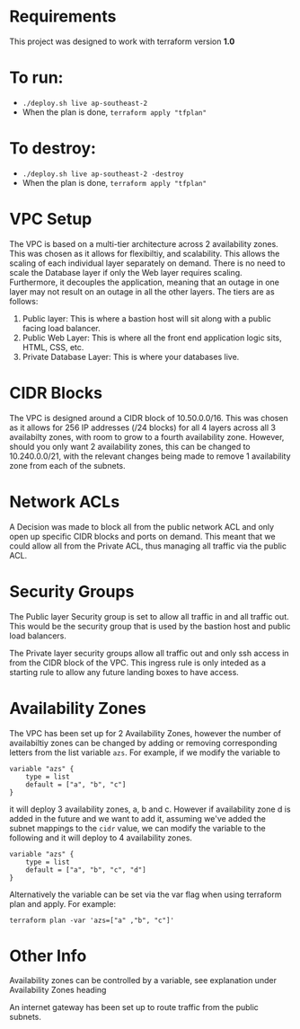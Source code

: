 # Requirements
This project was designed to work with terraform version **1.0**

# To run:
- `./deploy.sh live ap-southeast-2`
- When the plan is done, `terraform apply "tfplan"`

# To destroy:
- `./deploy.sh live ap-southeast-2 -destroy`
- When the plan is done, `terraform apply "tfplan"`

# VPC Setup

The VPC is based on a multi-tier architecture across 2 availability zones. This was chosen as it allows for flexibiltiy, and scalability. This allows the scaling of each individual layer separately on demand. There is no need to scale the Database layer if only the Web layer requires scaling. Furthermore, it decouples the application, meaning that an outage in one layer may not result on an outage in all the other layers. 
The tiers are as follows:
1. Public layer: This is where a bastion host will sit along with a public facing load balancer.
2. Public Web Layer: This is where all the front end application logic sits, HTML, CSS, etc.
3. Private Database Layer: This is where your databases live.

# CIDR Blocks

The VPC is designed around a CIDR block of 10.50.0.0/16. This was chosen as it allows for 256 IP addresses (/24 blocks) for all 4 layers across all 3 availabilty zones, with room to grow to a fourth availability zone. However, should you only want 2 availability zones, this can be changed to 10.240.0.0/21, with the relevant changes being made to remove 1 availability zone from each of the subnets.

# Network ACLs 

A Decision was made to block all from the public network ACL and only open up specific CIDR blocks and ports on demand. This meant that we could allow all from the Private ACL, thus managing all traffic via the public ACL.

# Security Groups

The Public layer Security group is set to allow all traffic in and all traffic out. This would be the security group that is used by the bastion host and public load balancers. 

The Private layer security groups allow all traffic out and only ssh access in from the CIDR block of the VPC. This ingress rule is only inteded as a starting rule to allow any future landing boxes to have access.

# Availability Zones

The VPC has been set up for 2 Availability Zones, however the number of availabiltiy zones can be changed by adding or removing corresponding letters from the list variable `azs`. For example, if we modify the variable to

```
variable "azs" {
    type = list
    default = ["a", "b", "c"]
}
```

it will deploy 3 availability zones, a, b and c. However if availability zone d is added in the future and we want to add it, assuming we've added the subnet mappings to the `cidr` value, we can modify the variable to the following and it will deploy to 4 availability zones.

```
variable "azs" {
    type = list
    default = ["a", "b", "c", "d"]
}
```

Alternatively the variable can be set via the var flag when using terraform plan and apply. For example:

``` 
terraform plan -var 'azs=["a" ,"b", "c"]'
```

# Other Info

Availability zones can be controlled by a variable, see explanation under Availability Zones heading

An internet gateway has been set up to route traffic from the public subnets. 